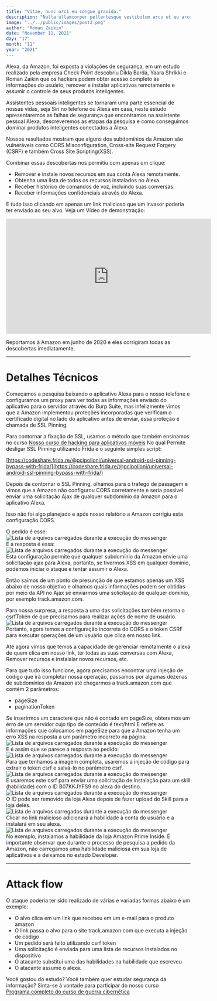 ```yaml
---
title: "Vitae, nunc orci eu congue gravida."
description: "Nulla ullamcorper pellentesque vestibulum arcu ut eu arcu nisi neque."
image: "../../public/images/post2.png"
author: "Roman Zaikin"
date: "November 11, 2021"
day: "17"
month: "11"
year: "2021"
---
```


Alexa, da Amazon, foi exposta a violações de segurança, em um estudo realizado pela empresa Check Point descobriu Dikla Barda, Yaara Shrikki e Roman Zaikin que os hackers podem obter acesso completo às informações do usuário, remover e instalar aplicativos remotamente e assumir o controle de seus produtos inteligentes.

Assistentes pessoais inteligentes se tornaram uma parte essencial de nossas vidas, seja Siri no telefone ou Alexa em casa, neste estudo apresentaremos as falhas de segurança que encontramos na assistente pessoal Alexa, descreveremos as etapas da pesquisa e como conseguimos dominar produtos inteligentes conectados a Alexa.

Nossos resultados mostram que alguns dos subdomínios da Amazon são vulneráveis ​​como CORS Misconfiguration, Cross-site Request Forgery (CSRF) e também Cross Site Scripting(XSS).

Combinar essas descobertas nos permitiu com apenas um clique:

- Remover e instale novos recursos em sua conta Alexa remotamente.
- Obtenha uma lista de todos os recursos instalados no Alexa.
- Receber histórico de comandos de voz, incluindo suas conversas.
- Receber informações confidenciais através do Alexa.

E tudo isso clicando em apenas um link malicioso que um invasor poderia ter enviado ao seu alvo. Veja um Vídeo de demonstração:

<div class="videoWrapper"><iframe width="560" height="315" src="https://youtube.com/embed/xfqGYic4hj8" frameborder="0" allow="accelerometer; autoplay; encrypted-media; gyroscope; picture-in-picture" allowfullscreen=""></iframe></div>

Reportamos à Amazon em junho de 2020 e eles corrigiram todas as descobertas imediatamente.

---

# Detalhes Técnicos

Começamos a pesquisa baixando o aplicativo Alexa para o nosso telefone e configuramos um proxy para ver todas as informações enviado do aplicativo para o servidor através do Burp Suite, mas infelizmente vimos que a Amazon implementou proteções incorporadas que verificam o certificado digital no lado do aplicativo antes de enviar, essa proteção é chamada de SSL Pinning.

Para contornar a fixação de SSL, usamos o método que também ensinamos no curso [Nosso curso de hacking para aplicativos móveis](/cyber_ads) No qual Permite desligar SSL Pinning utilizando Frida e o seguinte simples script:

[https://codeshare.frida.re/@pcipolloni/universal-android-ssl-pinning-bypass-with-frida/](https://codeshare.frida.re/@pcipolloni/universal-android-ssl-pinning-bypass-with-frida/)

Depois de contornar o SSL Pinning, olhamos para o tráfego de passagem e vimos que a Amazon não configurou CORS corretamente e seria possível enviar uma solicitação Ajax de qualquer subdomínio da Amazon para o aplicativo Alexa.

Isso não foi algo planejado e após nosso relatório a Amazon corrigiu esta configuração CORS.

O pedido é esse:  
![Lista de arquivos carregados durante a execução do messenger](/img/blog/2020/alexa-8-2.png)  
E a resposta é essa:  
![Lista de arquivos carregados durante a execução do messenger](/img/blog/2020/alexa-8-3.png)  
Esta configuração permite que qualquer subdomínio da Amazon envie uma solicitação ajax para Alexa, portanto, se tivermos XSS em qualquer domínio, podemos iniciar o ataque e tentar assumir o Alexa.

Então saímos de um ponto de presunção de que estamos apenas um XSS abaixo de nosso objetivo e olhamos quais informações podem ser obtidas por meio da API no Ajax se enviarmos uma solicitação de qualquer domínio, por exemplo track.amazon.com.

Para nossa surpresa, a resposta a uma das solicitações também retorna o csrfToken de que precisamos para realizar ações de nome de usuário.  
![Lista de arquivos carregados durante a execução do messenger](/img/blog/2020/alexa-8-4.png)  
Portanto, agora temos a configuração incorreta do CORS e o token CSRF para executar operações de um usuário que clica em nosso link.

Até agora vimos que temos a capacidade de gerenciar remotamente o alexa de quem clica em nosso link, ter todas as suas conversas com Alexa, Remover recursos e instalalar novos recursos, etc.

Para que tudo isso funcione, agora precisamos encontrar uma injeção de código que irá completar nossa operação, passamos por algumas dezenas de subdomínios da Amazon até chegarmos a track.amazon.com que contém 2 parâmetros:

- pageSize
- paginationToken

Se inserirmos um caractere que não é contado em pageSize, obteremos um erro de um servidor cujo tipo de conteúdo é text/html E reflete as informações que colocamos em pageSize para que a Amazon tenha um erro XSS na resposta a um parâmetro incorreto na página:  
![Lista de arquivos carregados durante a execução do messenger](/img/blog/2020/alexa-8-5.png)  
E é assim que se parece a resposta ao pedido:  
![Lista de arquivos carregados durante a execução do messenger](/img/blog/2020/alexa-8-6.png)  
Para que tenhamos a imagem completa, usaremos a injeção de código para extrair o token csrf e salvá-lo no parâmetro csrf.  
![Lista de arquivos carregados durante a execução do messenger](/img/blog/2020/alexa-8-7.png)  
E usaremos este csrf para enviar uma solicitação de instalação para um skill (habilidade) com o ID B07KKJYFS9 no alexa do destino.  
![Lista de arquivos carregados durante a execução do messenger](/img/blog/2020/alexa-8-8.png)  
O ID pode ser removido da loja Alexa depois de fazer upload do Skill para a loja deles.  
![Lista de arquivos carregados durante a execução do messenger](/img/blog/2020/alexa-8-9.png)  
Clicar no link malicioso adicionará a habilidade à conta do usuário e a instalará em seu alexa.  
![Lista de arquivos carregados durante a execução do messenger](/img/blog/2020/alexa-8-10.png)  
No exemplo, instalamos a habilidade da loja Amazon Prime Inside. É importante observar que durante o processo de pesquisa a pedido da Amazon, não carregamos uma habilidade maliciosa em sua loja de aplicativos e a deixamos no estado Developer.

---

# Attack flow

O ataque poderia ter sido realizado de várias e variadas formas abaixo é um exemplo:

- O alvo clica em um link que recebeu em um e-mail para o produto amazon
- O link passa o alvo para o site track.amazon.com que executa a injeção de código
- Um pedido será feito utilizando csrf token
- Uma solicitação é enviada para uma lista de recursos instalados no dispositivo
- O atacante substitui uma das habilidades na habilidade que escreveu
- O atacante assume o alexa.

Você gostou do estudo? Você também quer estudar segurança da informação? Sinta-se à vontade para participar do nosso curso  
[Programa completo do curso de guerra cibernética](/cyber_ads)
